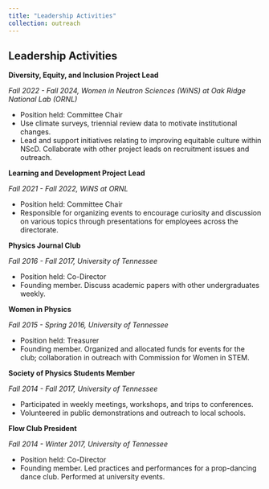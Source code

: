 ```yaml
---
title: "Leadership Activities"
collection: outreach
---
```


## Leadership Activities

**Diversity, Equity, and Inclusion Project Lead**

*Fall 2022 - Fall 2024, Women in Neutron Sciences (WiNS) at Oak Ridge National Lab (ORNL)*
- Position held: Committee Chair
- Use climate surveys, triennial review data to motivate institutional changes.
- Lead and support initiatives relating to improving equitable culture within NScD. Collaborate with other project leads on recruitment issues and outreach.
		                 
**Learning and Development Project Lead**

*Fall 2021 - Fall 2022, WiNS at ORNL*
- Position held: Committee Chair
- Responsible for organizing events to encourage curiosity and discussion on various topics through presentations for employees across the directorate.
                
                
**Physics Journal Club**

*Fall 2016 - Fall 2017, University of Tennessee*
- Position held: Co-Director
- Founding member. Discuss academic papers with other undergraduates weekly.
              

**Women in Physics**

*Fall 2015 - Spring 2016, University of Tennessee*
- Position held: Treasurer
- Founding member. Organized and allocated funds for events for the club; collaboration in outreach with Commission for Women in STEM.


**Society of Physics Students Member** 

*Fall 2014 - Fall 2017, University of Tennessee*
- Participated in weekly meetings, workshops, and trips to conferences.
- Volunteered in public demonstrations and outreach to local schools.
                
                 
**Flow Club President** 

*Fall 2014 - Winter 2017, University of Tennessee*
- Position held: Co-Director
- Founding member. Led practices and performances for a prop-dancing dance club. Performed at university events.


